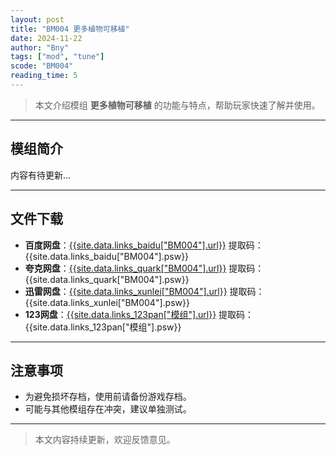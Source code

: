 ```yaml
---
layout: post
title: "BM004 更多植物可移植"
date: 2024-11-22
author: "Bny"
tags: ["mod", "tune"]
scode: "BM004"
reading_time: 5
---
```


> 本文介绍模组 **更多植物可移植** 的功能与特点，帮助玩家快速了解并使用。

---

## 模组简介

内容有待更新...

---

## 文件下载
- **百度网盘**：[{{site.data.links_baidu["BM004"].url}}]({{site.data.links_baidu["BM004"].url}}) 提取码：{{site.data.links_baidu["BM004"].psw}}
- **夸克网盘**：[{{site.data.links_quark["BM004"].url}}]({{site.data.links_quark["BM004"].url}}) 提取码：{{site.data.links_quark["BM004"].psw}}
- **迅雷网盘**：[{{site.data.links_xunlei["BM004"].url}}]({{site.data.links_xunlei["BM004"].url}}) 提取码：{{site.data.links_xunlei["BM004"].psw}}
- **123网盘**：[{{site.data.links_123pan["模组"].url}}]({{site.data.links_123pan["模组"].url}}) 提取码：{{site.data.links_123pan["模组"].psw}}

---

## 注意事项
- 为避免损坏存档，使用前请备份游戏存档。
- 可能与其他模组存在冲突，建议单独测试。

---

> 本文内容持续更新，欢迎反馈意见。
